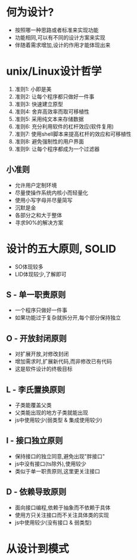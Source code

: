 # 何为设计?
- 按照哪一种思路或者标准来实现功能
- 功能相同,可以有不同的设计方案来实现
- 伴随着需求增加,设计的作用才能体现出来

# unix/Linux设计哲学
1. 准则1: 小即是美
2. 准则2: 让每个程序都只做好一件事
3. 准则3: 快速建立原型
4. 准则4: 舍弃高效率而取可移植性
5. 准则5: 采用纯文本来存储数据
6. 准则6: 充分利用软件的杠杆效应(软件复用)
7. 准则7: 使用shell脚本来提高杠杆的效应和可移植性
8. 准则8: 避免强制性的用户界面
9. 准则9: 让每个程序都成为一个过滤器

## 小准则
- 允许用户定制环境
- 尽量使操作系统内核小而轻量化
- 使用小写字母并尽量简写
- 沉默是金
- 各部分之和大于整体
- 寻求90%的解决方案

# 设计的五大原则, SOLID
- SO体现较多
- LID体现较少,了解即可

## S - 单一职责原则
- 一个程序只做好一件事
- 如果功能过于复杂就拆分开,每个部分保持独立
## O - 开放封闭原则
- 对扩展开放,对修改封闭
- 增加需求时,扩展新代码,而非修改已有代码
- 这是软件设计的终极目标
## L - 李氏置换原则
- 子类能覆盖父类
- 父类能出现的地方子类就能出现
- js中使用较少(弱类型 & 集成使用较少)
## I - 接口独立原则
- 保持接口的独立同意,避免出现"胖接口"
- js中没有接口(ts除外),使用较少
- 类似于单一职责原则,这里更关注接口
## D - 依赖导致原则
- 面向接口编程,依赖于抽象而不依赖于具体
- 使用方只关注接口而不关注具体类的实现
- js中使用较少(没有接口 & 弱类型)

# 从设计到模式
